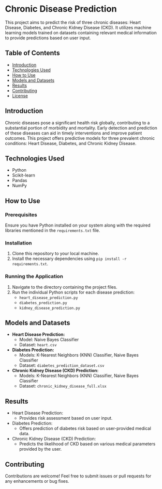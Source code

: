 
# Chronic Disease Prediction

This project aims to predict the risk of three chronic diseases: Heart Disease, Diabetes, and Chronic Kidney Disease (CKD). It utilizes machine learning models trained on datasets containing relevant medical information to provide predictions based on user input.

## Table of Contents
- [Introduction](#introduction)
- [Technologies Used](#technologies-used)
- [How to Use](#how-to-use)
- [Models and Datasets](#models-and-datasets)
- [Results](#results)
- [Contributing](#contributing)
- [License](#license)

## Introduction
Chronic diseases pose a significant health risk globally, contributing to a substantial portion of morbidity and mortality. Early detection and prediction of these diseases can aid in timely interventions and improve patient outcomes. This project offers predictive models for three prevalent chronic conditions: Heart Disease, Diabetes, and Chronic Kidney Disease.

## Technologies Used
- Python
- Scikit-learn
- Pandas
- NumPy

## How to Use
### Prerequisites
Ensure you have Python installed on your system along with the required libraries mentioned in the `requirements.txt` file.

### Installation
1. Clone this repository to your local machine.
2. Install the necessary dependencies using `pip install -r requirements.txt`.

### Running the Application
1. Navigate to the directory containing the project files.
2. Run the individual Python scripts for each disease prediction:
    - `heart_disease_prediction.py`
    - `diabetes_prediction.py`
    - `kidney_disease_prediction.py`

## Models and Datasets
- **Heart Disease Prediction:**
    - Model: Naive Bayes Classifier
    - Dataset: `heart.csv`
- **Diabetes Prediction:**
    - Models: K-Nearest Neighbors (KNN) Classifier, Naive Bayes Classifier
    - Dataset: `diabetes_prediction_dataset.csv`
- **Chronic Kidney Disease (CKD) Prediction:**
    - Models: K-Nearest Neighbors (KNN) Classifier, Naive Bayes Classifier
    - Dataset: `chronic_kidney_disease_full.xlsx`

## Results
- Heart Disease Prediction:
    - Provides risk assessment based on user input.
- Diabetes Prediction:
    - Offers prediction of diabetes risk based on user-provided medical data.
- Chronic Kidney Disease (CKD) Prediction:
    - Predicts the likelihood of CKD based on various medical parameters provided by the user.

## Contributing
Contributions are welcome! Feel free to submit issues or pull requests for any enhancements or bug fixes.

